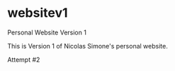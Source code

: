 # websitev1
Personal Website Version 1

This is Version 1 of Nicolas Simone's personal website.

Attempt #2